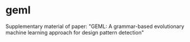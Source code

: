 # geml
Supplementary material of paper: "GEML: A grammar-based evolutionary machine learning approach for design pattern detection"
